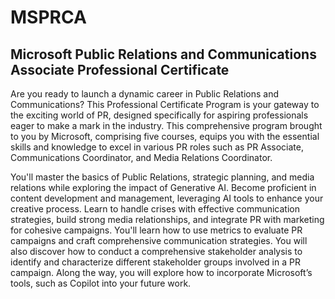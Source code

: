 # MSPRCA
## Microsoft Public Relations and Communications Associate Professional Certificate

Are you ready to launch a dynamic career in Public Relations and Communications? This Professional Certificate Program is your gateway to the exciting world of PR, designed specifically for aspiring professionals eager to make a mark in the industry. This comprehensive program brought to you by Microsoft, comprising five courses, equips you with the essential skills and knowledge to excel in various PR roles such as PR Associate, Communications Coordinator, and Media Relations Coordinator.

You'll master the basics of Public Relations, strategic planning, and media relations while exploring the impact of Generative AI. Become proficient in content development and management, leveraging AI tools to enhance your creative process. Learn to handle crises with effective communication strategies, build strong media relationships, and integrate PR with marketing for cohesive campaigns. You'll learn how to use metrics to evaluate PR campaigns and craft comprehensive communication strategies. You will also discover how to conduct a comprehensive stakeholder analysis to identify and characterize different stakeholder groups involved in a PR campaign. Along the way, you will explore how to incorporate Microsoft’s tools, such as Copilot into your future work. 
